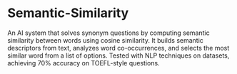 # Semantic-Similarity
An AI system that solves synonym questions by computing semantic similarity between words using cosine similarity. It builds semantic descriptors from text, analyzes word co-occurrences, and selects the most similar word from a list of options. Tested with NLP techniques on datasets, achieving 70% accuracy on TOEFL-style questions.
